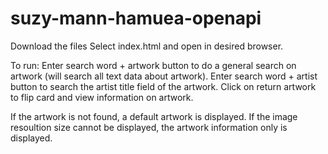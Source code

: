 # suzy-mann-hamuea-openapi
Download the files
Select index.html and open in desired browser.

To run:
Enter search word + artwork button to do a general search on artwork (will search all text data about artwork).
Enter search word + artist button to search the artist title field of the artwork.
Click on return artwork to flip card and view information on artwork.

If the artwork is not found, a default artwork is displayed.
If the image resoultion size cannot be displayed, the artwork information only is displayed.